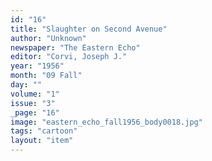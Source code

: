 ```yaml
---
id: "16"
title: "Slaughter on Second Avenue"
author: "Unknown"
newspaper: "The Eastern Echo"
editor: "Corvi, Joseph J."
year: "1956"
month: "09 Fall"
day: ""
volume: "1"
issue: "3"
_page: "16"
image: "eastern_echo_fall1956_body0018.jpg"
tags: "cartoon"
layout: "item"
---
```


